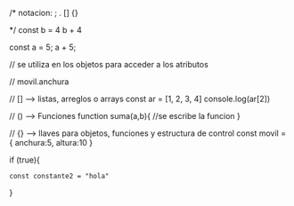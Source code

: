 
/*
notacion:
;
.
[]
{}

*/
const b = 4
b + 4

const a = 5;
a + 5;

// se utiliza en los objetos para acceder a los atributos

//  movil.anchura

// []  -->  listas, arreglos o arrays
const ar = [1, 2, 3, 4]
console.log(ar[2])

// ()  --> Funciones
function suma(a,b){
    //se escribe la funcion
}

// {}  --> llaves para objetos, funciones y estructura de control
const movil = {
    anchura:5,
    altura:10
}

if (true){

    const constante2 = "hola"
}